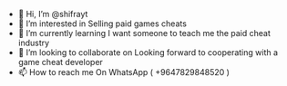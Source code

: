 - 👋 Hi, I’m @shifrayt
- 👀 I’m interested in Selling paid games cheats
- 🌱 I’m currently learning I want someone to teach me the paid cheat industry
- 💞️ I’m looking to collaborate on Looking forward to cooperating with a game cheat developer
- 📫 How to reach me On WhatsApp ( +9647829848520 )

<!---
shifrayt/shifrayt is a ✨ special ✨ repository because its `README.md` (this file) appears on your GitHub profile.
You can click the Preview link to take a look at your changes.
--->
